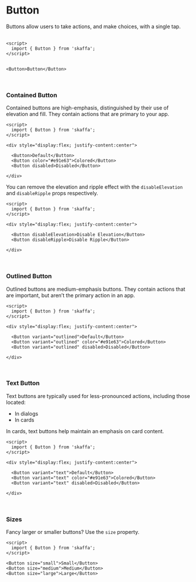 # Button

Buttons allow users to take actions, and make choices, with a single tap.
<br/> <br/>


```example
<script>
  import { Button } from 'skaffa';
</script>


<Button>Button</Button>

```
<br/>

### Contained Button

Contained buttons are high-emphasis, distinguished by their use of elevation and fill. They contain actions that are primary to your app.

```example
<script>
  import { Button } from 'skaffa';
</script>

<div style="display:flex; justify-content:center">

  <Button>Default</Button>
  <Button color="#e91e63">Colored</Button>
  <Button disabled>Disabled</Button>

</div>
```

You can remove the elevation and ripple effect with the `disableElevation` and `disableRipple` props respectively.

```example
<script>
  import { Button } from 'skaffa';
</script>

<div style="display:flex; justify-content:center">

  <Button disableElevation>Disable Elevation</Button>
  <Button disableRipple>Disable Ripple</Button>

</div>
```

<br/>

### Outlined Button

Outlined buttons are medium-emphasis buttons. They contain actions that are important, but aren’t the primary action in an app.
 

```example
<script>
  import { Button } from 'skaffa';
</script>

<div style="display:flex; justify-content:center">

  <Button variant="outlined">Default</Button>
  <Button variant="outlined" color="#e91e63">Colored</Button>
  <Button variant="outlined" disabled>Disabled</Button>

</div>
```

<br/>

### Text Button

Text buttons are typically used for less-pronounced actions, including those located:
* In dialogs
* In cards

In cards, text buttons help maintain an emphasis on card content.

```example
<script>
  import { Button } from 'skaffa';
</script>

<div style="display:flex; justify-content:center">

  <Button variant="text">Default</Button>
  <Button variant="text" color="#e91e63">Colored</Button>
  <Button variant="text" disabled>Disabled</Button>

</div>
```

<br/>

### Sizes

Fancy larger or smaller buttons? Use the `size` property.

```example
<script>
  import { Button } from 'skaffa';
</script>

<Button size="small">Small</Button>
<Button size="medium">Medium</Button>
<Button size="large">Large</Button>

```

<br/><br/>

<!-- 
## Properties
```properties
type | Type of the button | 'default','error','success'('default')
disabled | Make button disabled | bool(false)
``` -->